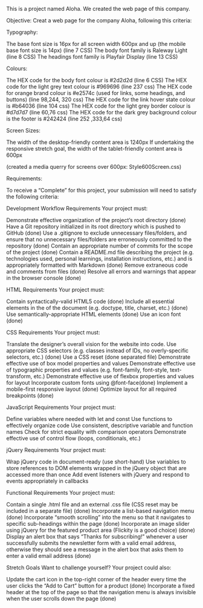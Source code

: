 This is a project named Aloha. We created the web page of this company.

Objective: Creat a web page for the company Aloha, following this criteria:

Typography:

The base font size is 16px for all screen width 600px and up (the mobile base font size is 14px) (line 7 CSS) The body font family is Raleway Light (line 8 CSS) The headings font family is Playfair Display (line 13 CSS)

Colours:

The HEX code for the body font colour is #2d2d2d (line 6 CSS) The HEX code for the light grey text colour is #969696 (line 237 css) The HEX code for orange brand colour is #e2574c (used for links, some headings, and buttons) (line 98,244, 320 css) The HEX code for the link hover state colour is #b64036 (line 104 css) The HEX code for the light grey border colour is #d7d7d7 (line 60,76 css) The HEX code for the dark grey background colour is the footer is #242424 (line 252 ,333,64 css)

Screen Sizes:

The width of the desktop-friendly content area is 1240px If undertaking the responsive stretch goal, the width of the tablet-friendly content area is 600px

(created a media querry for screens over 600px: Style600Screen.css)

Requirements:

To receive a “Complete” for this project, your submission will need to satisfy the following criteria:

Development Workflow Requirements Your project must:

Demonstrate effective organization of the project’s root directory (done) Have a Git repository initialized in its root directory which is pushed to GitHub (done) Use a .gitignore to exclude unnecessary files/folders, and ensure that no unnecessary files/folders are erroneously committed to the repository (done) Contain an appropriate number of commits for the scope of the project (done) Contain a README.md file describing the project (e.g. technologies used, personal learnings, installation instructions, etc.) and is appropriately formatted with Markdown (done) Remove extraneous code and comments from files (done) Resolve all errors and warnings that appear in the browser console (done)

HTML Requirements Your project must:

Contain syntactically-valid HTML5 code (done) Include all essential elements in the of the document (e.g. doctype, title, charset, etc.) (done) Use semantically-appropriate HTML elements (done) Use an icon font (done)

CSS Requirements Your project must:

Translate the designer’s overall vision for the website into code. Use appropriate CSS selectors (e.g. classes instead of IDs, no overly-specific selectors, etc.) (done) Use a CSS reset (done separated file) Demonstrate effective use of box model properties and values Demonstrate effective use of typographic properties and values (e.g. font-family, font-style, text-transform, etc.) Demonstrate effective use of flexbox properties and values for layout Incorporate custom fonts using @font-face(done) Implement a mobile-first responsive layout (done) Optimize layout for all required breakpoints (done)

JavaScript Requirements Your project must:

Define variables where needed with let and const Use functions to effectively organize code Use consistent, descriptive variable and function names Check for strict equality with comparison operators Demonstrate effective use of control flow (loops, conditionals, etc.)

jQuery Requirements Your project must:

Wrap jQuery code in document-ready (use short-hand) Use variables to store references to DOM elements wrapped in the jQuery object that are accessed more than once Add event listeners with jQuery and respond to events appropriately in callbacks

Functional Requirements Your project must:

Contain a single .html file and an external .css file (CSS reset may be included in a separate file) (done) Incorporate a list-based navigation menu (done) Incorporate “smooth scrolling” into the menu so that it navigates to specific sub-headings within the page (done) Incorporate an image slider using jQuery for the featured product area (Flickity is a good choice) (done) Display an alert box that says “Thanks for subscribing!” whenever a user successfully submits the newsletter form with a valid email address, otherwise they should see a message in the alert box that asks them to enter a valid email address (done)

Stretch Goals Want to challenge yourself? Your project could also:

Update the cart icon in the top-right corner of the header every time the user clicks the “Add to Cart” button for a product (done) Incorporate a fixed header at the top of the page so that the navigation menu is always invisible when the user scrolls down the page (done)